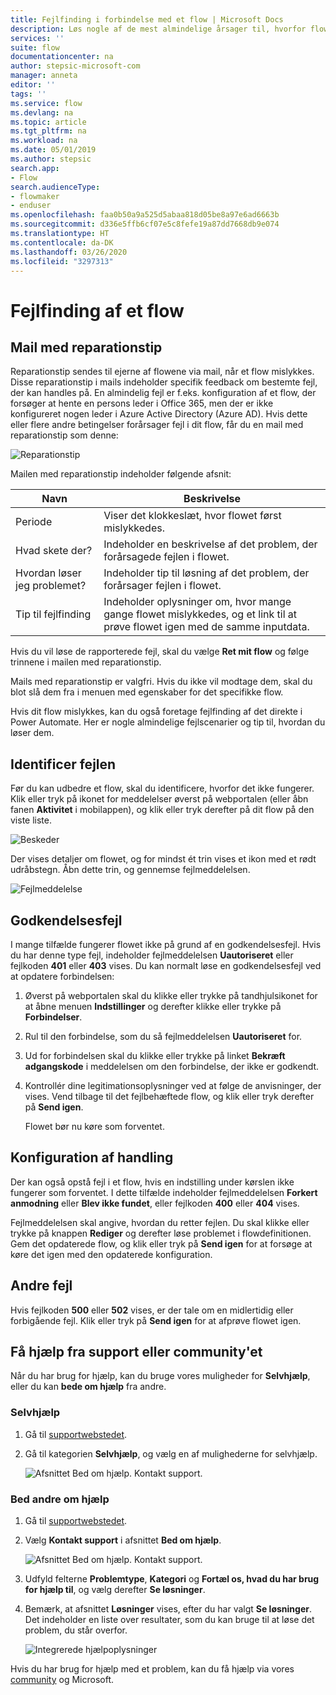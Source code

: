 ```yaml
---
title: Fejlfinding i forbindelse med et flow | Microsoft Docs
description: Løs nogle af de mest almindelige årsager til, hvorfor flows ikke fungerer
services: ''
suite: flow
documentationcenter: na
author: stepsic-microsoft-com
manager: anneta
editor: ''
tags: ''
ms.service: flow
ms.devlang: na
ms.topic: article
ms.tgt_pltfrm: na
ms.workload: na
ms.date: 05/01/2019
ms.author: stepsic
search.app:
- Flow
search.audienceType:
- flowmaker
- enduser
ms.openlocfilehash: faa0b50a9a525d5abaa818d05be8a97e6ad6663b
ms.sourcegitcommit: d336e5ffb6cf07e5c8fefe19a87dd7668db9e074
ms.translationtype: HT
ms.contentlocale: da-DK
ms.lasthandoff: 03/26/2020
ms.locfileid: "3297313"
---
```

# <a name="troubleshooting-a-flow"></a>Fejlfinding af et flow


## <a name="repair-tips-in-email"></a>Mail med reparationstip

Reparationstip sendes til ejerne af flowene via mail, når et flow mislykkes. Disse reparationstip i mails indeholder specifik feedback om bestemte fejl, der kan handles på. En almindelig fejl er f.eks. konfiguration af et flow, der forsøger at hente en persons leder i Office 365, men der er ikke konfigureret nogen leder i Azure Active Directory (Azure AD). Hvis dette eller flere andre betingelser forårsager fejl i dit flow, får du en mail med reparationstip som denne:

![Reparationstip](media/fix-flow-failures/repair-tips-email.png)

Mailen med reparationstip indeholder følgende afsnit:

Navn|Beskrivelse
---|---
Periode|Viser det klokkeslæt, hvor flowet først mislykkedes.
Hvad skete der?|Indeholder en beskrivelse af det problem, der forårsagede fejlen i flowet.
Hvordan løser jeg problemet?|Indeholder tip til løsning af det problem, der forårsager fejlen i flowet.
Tip til fejlfinding|Indeholder oplysninger om, hvor mange gange flowet mislykkedes, og et link til at prøve flowet igen med de samme inputdata.

Hvis du vil løse de rapporterede fejl, skal du vælge **Ret mit flow** og følge trinnene i mailen med reparationstip.

Mails med reparationstip er valgfri. Hvis du ikke vil modtage dem, skal du blot slå dem fra i menuen med egenskaber for det specifikke flow.

Hvis dit flow mislykkes, kan du også foretage fejlfinding af det direkte i Power Automate.  Her er nogle almindelige fejlscenarier og tip til, hvordan du løser dem.

## <a name="identify-the-error"></a>Identificer fejlen
Før du kan udbedre et flow, skal du identificere, hvorfor det ikke fungerer. Klik eller tryk på ikonet for meddelelser øverst på webportalen (eller åbn fanen **Aktivitet** i mobilappen), og klik eller tryk derefter på dit flow på den viste liste.

![Beskeder](./media/fix-flow-failures/notifications-toolbar.png)

Der vises detaljer om flowet, og for mindst ét trin vises et ikon med et rødt udråbstegn. Åbn dette trin, og gennemse fejlmeddelelsen.

![Fejlmeddelelse](./media/fix-flow-failures/flow-run-failure.png)


## <a name="authentication-failures"></a>Godkendelsesfejl
I mange tilfælde fungerer flowet ikke på grund af en godkendelsesfejl. Hvis du har denne type fejl, indeholder fejlmeddelelsen **Uautoriseret** eller fejlkoden **401** eller **403** vises. Du kan normalt løse en godkendelsesfejl ved at opdatere forbindelsen:

1. Øverst på webportalen skal du klikke eller trykke på tandhjulsikonet for at åbne menuen **Indstillinger** og derefter klikke eller trykke på **Forbindelser**.
2. Rul til den forbindelse, som du så fejlmeddelelsen **Uautoriseret** for.
3. Ud for forbindelsen skal du klikke eller trykke på linket **Bekræft adgangskode** i meddelelsen om den forbindelse, der ikke er godkendt.
4. Kontrollér dine legitimationsoplysninger ved at følge de anvisninger, der vises. Vend tilbage til det fejlbehæftede flow, og klik eller tryk derefter på **Send igen**.
   
    Flowet bør nu køre som forventet.

## <a name="action-configuration"></a>Konfiguration af handling
Der kan også opstå fejl i et flow, hvis en indstilling under kørslen ikke fungerer som forventet. I dette tilfælde indeholder fejlmeddelelsen **Forkert anmodning** eller **Blev ikke fundet**, eller fejlkoden **400** eller **404** vises.

Fejlmeddelelsen skal angive, hvordan du retter fejlen. Du skal klikke eller trykke på knappen **Rediger** og derefter løse problemet i flowdefinitionen. Gem det opdaterede flow, og klik eller tryk på **Send igen** for at forsøge at køre det igen med den opdaterede konfiguration.

## <a name="other-failures"></a>Andre fejl
Hvis fejlkoden **500** eller **502** vises, er der tale om en midlertidig eller forbigående fejl. Klik eller tryk på **Send igen** for at afprøve flowet igen.

## <a name="getting-help-from-support-or-the-community"></a>Få hjælp fra support eller community'et

Når du har brug for hjælp, kan du bruge vores muligheder for **Selvhjælp**, eller du kan **bede om hjælp** fra andre.

### <a name="self-help"></a>Selvhjælp 

1. Gå til [supportwebstedet](https://flow.microsoft.com/support/).
1. Gå til kategorien **Selvhjælp**, og vælg en af mulighederne for selvhjælp.

    ![Afsnittet Bed om hjælp. Kontakt support.](media/fix-flow-failures/self-help-section.png)
### <a name="ask-for-help-from-others"></a>Bed andre om hjælp

1. Gå til [supportwebstedet](https://flow.microsoft.com/support/).
1. Vælg **Kontakt support** i afsnittet **Bed om hjælp**.
    
    ![Afsnittet Bed om hjælp. Kontakt support.](media/fix-flow-failures/ask-for-help.png)

1. Udfyld felterne **Problemtype**, **Kategori** og **Fortæl os, hvad du har brug for hjælp til**, og vælg derefter **Se løsninger**. 

1. Bemærk, at afsnittet **Løsninger** vises, efter du har valgt **Se løsninger**. Det indeholder en liste over resultater, som du kan bruge til at løse det problem, du står overfor. 

    ![Integrerede hjælpoplysninger](media/fix-flow-failures/integrated-helper-details.png)

Hvis du har brug for hjælp med et problem, kan du få hjælp via vores [community](https://go.microsoft.com/fwlink/?LinkID=787467) og Microsoft. 

